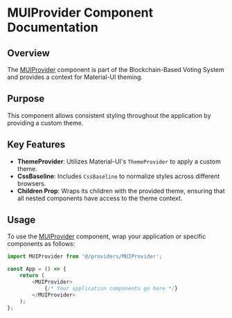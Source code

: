 # MUIProvider Component Documentation

## Overview
The [MUIProvider](blockchain-based-voting-system-IT-project/blockchain-voting-frontend/providers/MUIProvider/index.tsx:0:0-0:0) component is part of the Blockchain-Based Voting System and provides a context for Material-UI theming.

## Purpose
This component allows consistent styling throughout the application by providing a custom theme.

## Key Features
- **ThemeProvider**: Utilizes Material-UI's `ThemeProvider` to apply a custom theme.
- **CssBaseline**: Includes `CssBaseline` to normalize styles across different browsers.
- **Children Prop**: Wraps its children with the provided theme, ensuring that all nested components have access to the theme context.

## Usage
To use the [MUIProvider](blockchain-based-voting-system-IT-project/blockchain-voting-frontend/providers/MUIProvider/index.tsx:0:0-0:0) component, wrap your application or specific components as follows:

```javascript
import MUIProvider from '@/providers/MUIProvider';

const App = () => {
    return (
        <MUIProvider>
            {/* Your application components go here */}
        </MUIProvider>
    );
};